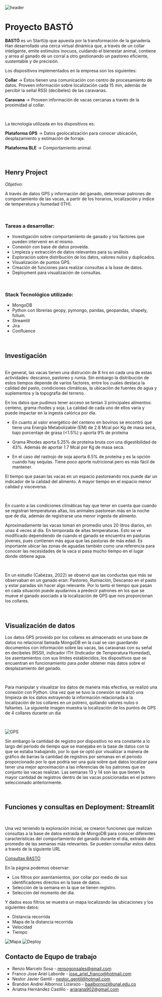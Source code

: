 ![header](Imagenes/Header_bastó.jpeg)

#  Proyecto BASTÓ

__BASTÓ__ es un StartUp que apuesta por la transformación de la ganadería. Han desarrollado una cerca virtual dinámica que, a través de un collar inteligente, emite estímulos inocuos, cuidando el bienestar animal, contiene y arrea al ganado de un corral a otro gestionando un pastoreo eficiente, sustentable y de precisión. 

Los dispositivos implementados en la empresa son los siguientes: 

__Collar__ → Éstos tienen una comunicación con centro de procesamiento de datos. Proveen información sobre localización cada 15 min, además de percibir la señal RSSI (decibeles) de las caravanas.

__Caravana__ → Proveen información de vacas cercanas a través de la proximidad al collar.

<br/>

La tecnología utilizada en los dispositivos es: 

__Plataforma GPS__ → Datos geolocalización para conocer ubicación, desplazamiento y estimación de forraje.

__Plataforma BLE__ → Comportamiento animal.

<br/>

## Henry Project

*Objetivo:*

A través de datos GPS y  información del ganado, determinar patrones de comportamiento de las vacas, a partir de los horarios, localización y índice de temperatura y humedad (ITH).

<br/>

### Tareas a desarrollar:

* Investigación sobre comportamiento de ganado y los factores que pueden intervenir en el mismo. 
* Conexión con base de datos proveída.
* Limpieza y extracción de datos relevantes para su análisis 
* Exploración sobre distribución de los datos, valores nulos y duplicados.
* Visualización de puntos GPS.
* Creación de funciones para realizar consultas a la base de datos. 
* Deployment para visualización de consultas.

<br/>

### Stack Tecnológico utilizado:


* MongoDB
* Python con librerias geopy, pymongo, pandas, geopandas, shapely, folium.
* Streamlit 
* Jira 
* Confluence 

<br/>

## Investigación 


<br/>
En general, las vacas tienen una distrución de 8 hrs en cada una de estas actividades: descanso, pastoreo y rumia. Sin embargo la distribución de estos tiempos depende de varios factores, entre los cuales destaca la calidad del pasto, condiciones climáticas, la ubicación de fuentes de agua y suplementos y la topografía del terreno.


En los datos que pudimos tener acceso se tenían 3 principales alimentos: centeno, grama rhodes y soja. La calidad de cada uno de ellos varía y puede impactar en la ingesta calórica por día. 

* En cuanto al valor energético del centeno en bovinos  se encontró que tiene una Energía Metabolizable (EM) de 2.8 Mcal por Kg de masa seca, bajo porcentaje de grasa (<1.5%) y aporta 9% de proteína 

* Grama Rhodes aporta 5.25% de proteína bruta con una digestibilidad de 43%. Además de aportar 1.7 Mcal por Kg de masa seca.

* En el caso del rastrojo de soja aporta 6.5% de proteína y es la opción cuando hay sequías. Tiene poco aporte nutricional pero es más fácil de mantener.

El tiempo que pasan las vacas en un espacio pastoreando nos puede dar un indicador de la calidad del alimento. A mayor tiempo en el espacio menor calidad y visceversa. 

<br/>

En cuanto a las condiciones climáticas hay que tener en cuenta que cuando se registran temperaturas altas, los animales pastorean más en la noche que de día, además de registrarse una menor ingesta de alimento. 

Aproximadamente las vacas toman en promedio unos 20 litros diarios, en unas 4 veces al día. En temporada de altas temperaturas. Esto se ve modificado dependiendo de cuando el ganado se encuentra en pasturas jóvenes, pues contienen más agua que las pasturas de más edad. Es importante ubicar las zonas de aguadas también como una referencia para conocer las necesidades de la vaca si pasa mucho tiempo en el lugar donde obtiene agua. 

<br/>

En un estudio (Cabezas, 2022) se observó que las conductas que más se observaban en un ganado eran: Pastoreo, Rumiación, Descanso en el pasto y estar paradas sin hacer algo relevante. Por lo tanto el tiempo que pasan en cada situación puede ayudarnos a predecir patrones en los que se mueve el ganado asociado a la localización de GPS que nos proporcionan los collares. 

<br/>

## Visualización de datos 

Los datos GPS proveído por los collares es almacenado en una base de datos no relacional llamada MongoDB en la cual se van guardando documentos con información sobre las vacas, las caravanas con su señal en decibeles (RSSI), indicador ITH (Indicador de Temperatura Humedad), los asentamientos con sus límites establecidos, los dispositivos que se encuentran en funcionamiento para poder obtener más datos sobre el desplazamiento del ganado. 


<br/>

Para manipular y visualizar los datos de manera más efectiva, se realizó una conexión con Python. Una vez que se tuvo la conexión se realizó una limpieza de los datos extrayendo la información relacionada a la localización de los collares en un potrero, quitando valores nulos o faltantes. La siguiente imagen muestra la localización de los puntos de GPS de 4 collares durante un día

<br/>

![GPS](Imagenes/GPS_potr.png)


Sin embargo la cantidad de registro por dispositivo no era constante a lo largo del periodo de tiempo que se manejaba en la base de datos con la que se estaba trabajando, por lo que se optó por visualizar a manera de gráfico de barras la cantidad de registros por semanas en el periodo proporcionado por lo que podría ser una guía sobre qué datos localizar para tener una mejor aproximación a las inferencias de los patrones que en conjunto las vacas realizan. Las semanas 13 y 14 son las que tienen la mayor cantidad de registros dentro de las vacas posicionadas en el potrero seleccionado anteriormente. 

<br/>

## Funciones y consultas en Deployment: Streamlit 

<br/>

Una vez teniendo la exploración inicial, se crearon funciones que realizan consultas a la base de datos extraida de MongoDB para conocer diferentes características del comportamiento del ganado durante el día, extraido del promedio de las semanas más relevantes. Se pueden consultar estos datos a través de la siguiente URL 

[Consultas BASTÓ](https://nestor1608-deploy-basto-streamlit-app-xiqp8y.streamlit.app/)


En la página podemos observar:

* Los filtros por asentamientos, por collar por medio de sus identificadores directos en la base de datos.
* Selección de la semana en la que se tienen registro. 
* Selección del momento del día.

Y dados esos filtros se muestra un mapa localizando las ubicaciones y los siguientes datos: 

* Distancia recorrida
* Mapa de la distancia recorrida 
* Velocidad 
* Tiempo 

![Mapa](Imagenes/Mapa_recorrido.png) ![Deploy](Imagenes/Deployment.png)


## Contacto de Equpo de trabajo 

* Renzo Marcelo Sosa - rensogonsales@gmail.com
* Franco Jose Ariel Laborde - jose_ariel_franco@hotmail.com
* Nestor Javier Gentil - nestor_gentil@hotmail.com
* Brandon Andrei Albornoz Lizarazo - baalbornozl@unal.edu.co
* Ariatna Hernández Castillo - ariarana902@gmail.com
